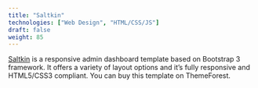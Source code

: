 ```yaml
---
title: "Saltkin"
technologies: ["Web Design", "HTML/CSS/JS"]
draft: false
weight: 85
---
```


[Saltkin](http://themeforest.net/item/saltkin-responsive-bootstrap-3-admin-template/7783566) is a responsive admin dashboard template based on Bootstrap 3 framework. It offers a variety of layout options and it’s fully responsive and HTML5/CSS3 compliant. You can buy this template on ThemeForest.
